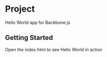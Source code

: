 # Project

Hello World app for Backbone.js

## Getting Started

Open the index.html to see Hello World in action

